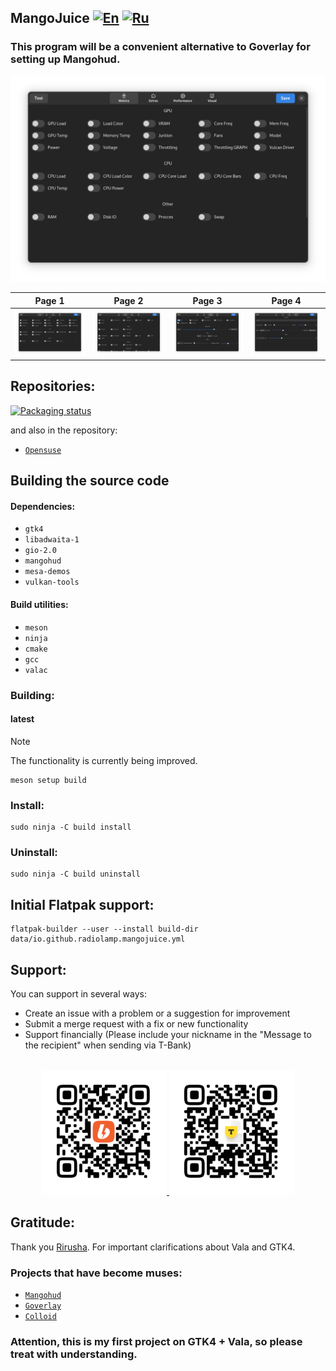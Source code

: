 
## MangoJuice   [![En](https://img.shields.io/badge/en-green)](README.md) [![Ru](https://img.shields.io/badge/ru-gray)](docs/README-ru.md)

### This program will be a convenient alternative to Goverlay for setting up Mangohud.

<p align="center">
    <img src="data/images/screen.png" alt="Screenshot"/>
</p>


Page 1 | Page 2 | Page 3 | Page 4
:-:|:-:|:-:|:-:
![screen](data/images/screen.png) | ![screen2](data/images/screen2.png) | ![screen3](data/images/screen3.png) | ![screen4](data/images/screen4.png) 

## Repositories:
[![Packaging status](https://repology.org/badge/vertical-allrepos/mangojuice.svg)](https://repology.org/project/mangojuice/versions)

and also in the repository:

- [`Opensuse`](https://software.opensuse.org/package/mangojuice)

## Building the source code

#### Dependencies:
* `gtk4`
* `libadwaita-1`
* `gio-2.0`
* `mangohud`
* `mesa-demos`
* `vulkan-tools`

#### Build utilities:
* `meson`
* `ninja`
* `cmake`
* `gcc`
* `valac`

### Building:

#### latest
> [!NOTE]
> The functionality is currently being improved.
```shell
meson setup build
```

### Install:
```shell
sudo ninja -C build install
```

### Uninstall:
```shell
sudo ninja -C build uninstall
```

## Initial Flatpak support:
```shell
flatpak-builder --user --install build-dir data/io.github.radiolamp.mangojuice.yml
```

## Support:

You can support in several ways:
- Create an issue with a problem or a suggestion for improvement
- Submit a merge request with a fix or new functionality
- Support financially (Please include your nickname in the "Message to the recipient" when sending via T-Bank)

<br>

<div align="center">
  <a href="https://boosty.to/radiolamp/donate">
    <img height="200" src="data/assets/boosty_qrcode.png" alt="Boosty">
  </a>
  <a href="https://www.tbank.ru/cf/1J1DvYNesgD">
    <img height="200" src="data/assets/tbank_qrcode.png" alt="TBank">
  </a>
</div>


## Gratitude:
Thank you [Rirusha](https://gitlab.gnome.org/Rirusha). For important clarifications about Vala and GTK4.

### Projects that have become muses:
 - [`Mangohud`](https://github.com/flightlessmango/MangoHud)
 - [`Goverlay`](https://github.com/benjamimgois/goverlay)
 - [`Colloid`](https://github.com/vinceliuice/Colloid-icon-theme/)

### Attention, this is my first project on GTK4 + Vala, so please treat with understanding.

